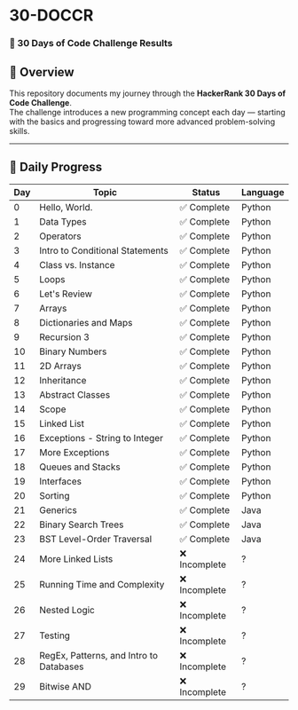 # 30-DOCCR  
### 🚀 30 Days of Code Challenge Results

## 📖 Overview
This repository documents my journey through the **HackerRank 30 Days of Code Challenge**.  
The challenge introduces a new programming concept each day — starting with the basics and progressing toward more advanced problem-solving skills.

---

## 📅 Daily Progress
| Day | Topic                                   | Status        | Language |
|-----|-----------------------------------------|---------------|----------|
| 0   | Hello, World.                           | ✅ Complete   | Python   |
| 1   | Data Types                              | ✅ Complete   | Python   |
| 2   | Operators                               | ✅ Complete   | Python   |
| 3   | Intro to Conditional Statements         | ✅ Complete   | Python   |
| 4   | Class vs. Instance                      | ✅ Complete   | Python   |
| 5   | Loops                                   | ✅ Complete   | Python   |
| 6   | Let's Review                            | ✅ Complete   | Python   |
| 7   | Arrays                                  | ✅ Complete   | Python   |
| 8   | Dictionaries and Maps                   | ✅ Complete   | Python   |
| 9   | Recursion 3                             | ✅ Complete   | Python   |
| 10  | Binary Numbers                          | ✅ Complete   | Python   |
| 11  | 2D Arrays                               | ✅ Complete   | Python   |
| 12  | Inheritance                             | ✅ Complete   | Python   |
| 13  | Abstract Classes                        | ✅ Complete   | Python   |
| 14  | Scope                                   | ✅ Complete   | Python   |
| 15  | Linked List                             | ✅ Complete   | Python   |
| 16  | Exceptions - String to Integer          | ✅ Complete   | Python   |
| 17  | More Exceptions                         | ✅ Complete   | Python   |
| 18  | Queues and Stacks                       | ✅ Complete   | Python   |
| 19  | Interfaces                              | ✅ Complete   | Python   |
| 20  | Sorting                                 | ✅ Complete   | Python   |
| 21  | Generics                                | ✅ Complete   | Java     |
| 22  | Binary Search Trees                     | ✅ Complete   | Java     |
| 23  | BST Level-Order Traversal               | ✅ Complete   | Java     |
| 24  | More Linked Lists                       | ❌ Incomplete | ?        |
| 25  | Running Time and Complexity             | ❌ Incomplete | ?        |
| 26  | Nested Logic                            | ❌ Incomplete | ?        |
| 27  | Testing                                 | ❌ Incomplete | ?        |
| 28  | RegEx, Patterns, and Intro to Databases | ❌ Incomplete | ?        |
| 29  | Bitwise AND                             | ❌ Incomplete | ?        |


